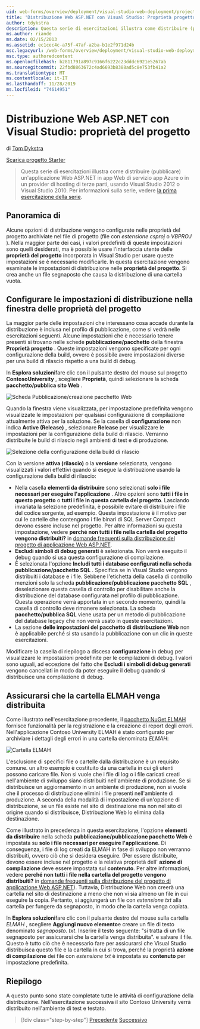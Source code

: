 ```yaml
---
uid: web-forms/overview/deployment/visual-studio-web-deployment/project-properties
title: 'Distribuzione Web ASP.NET con Visual Studio: Proprietà progetto | Microsoft Docs'
author: tdykstra
description: Questa serie di esercitazioni illustra come distribuire (pubblicare) un'applicazione Web ASP.NET per app Azure servizio app Web o un provider di hosting di terze parti, da usin...
ms.author: riande
ms.date: 02/15/2013
ms.assetid: ec1cec4c-a75f-47af-a2ba-b1e2f971d24b
msc.legacyurl: /web-forms/overview/deployment/visual-studio-web-deployment/project-properties
msc.type: authoredcontent
ms.openlocfilehash: b2811791a897c9166f6222c23dddc6921e5267ab
ms.sourcegitcommit: 22fbd8863672c4ad6693b8388ad5c8e753fb41a2
ms.translationtype: MT
ms.contentlocale: it-IT
ms.lasthandoff: 11/28/2019
ms.locfileid: "74614951"
---
```

# <a name="aspnet-web-deployment-using-visual-studio-project-properties"></a>Distribuzione Web ASP.NET con Visual Studio: proprietà del progetto

di [Tom Dykstra](https://github.com/tdykstra)

[Scarica progetto Starter](https://go.microsoft.com/fwlink/p/?LinkId=282627)

> Questa serie di esercitazioni illustra come distribuire (pubblicare) un'applicazione Web ASP.NET in app Web di servizio app Azure o in un provider di hosting di terze parti, usando Visual Studio 2012 o Visual Studio 2010. Per informazioni sulla serie, vedere [la prima esercitazione della serie](introduction.md).

## <a name="overview"></a>Panoramica di

Alcune opzioni di distribuzione vengono configurate nelle proprietà del progetto archiviate nel file di progetto (file con *estensione csproj* o *VBPROJ* ). Nella maggior parte dei casi, i valori predefiniti di queste impostazioni sono quelli desiderati, ma è possibile usare l'interfaccia utente delle **proprietà del progetto** incorporata in Visual Studio per usare queste impostazioni se è necessario modificarle. In questa esercitazione vengono esaminate le impostazioni di distribuzione nelle **proprietà del progetto**. Si crea anche un file segnaposto che causa la distribuzione di una cartella vuota.

## <a name="configure-deployment-settings-in-the-project-properties-window"></a>Configurare le impostazioni di distribuzione nella finestra delle proprietà del progetto

La maggior parte delle impostazioni che interessano cosa accade durante la distribuzione è inclusa nel profilo di pubblicazione, come si vedrà nelle esercitazioni seguenti. Alcune impostazioni che è necessario tenere presenti si trovano nelle schede **pubblicazione/pacchetto** della finestra **Proprietà progetto** . Queste impostazioni vengono specificate per ogni configurazione della build, ovvero è possibile avere impostazioni diverse per una build di rilascio rispetto a una build di debug.

In **Esplora soluzioni**fare clic con il pulsante destro del mouse sul progetto **ContosoUniversity** , scegliere **Proprietà**, quindi selezionare la scheda **pacchetto/pubblica sito Web** .

![Scheda Pubblicazione/creazione pacchetto Web](project-properties/_static/image1.png)

Quando la finestra viene visualizzata, per impostazione predefinita vengono visualizzate le impostazioni per qualsiasi configurazione di compilazione attualmente attiva per la soluzione. Se la casella di **configurazione** non indica **Active (Release)** , selezionare **Release** per visualizzare le impostazioni per la configurazione della build di rilascio. Verranno distribuite le build di rilascio negli ambienti di test e di produzione.

![Selezione della configurazione della build di rilascio](project-properties/_static/image2.png)

Con la versione **attiva (rilascio)** o la **versione** selezionata, vengono visualizzati i valori effettivi quando si esegue la distribuzione usando la configurazione della build di rilascio:

- Nella casella **elementi da distribuire** sono selezionati **solo i file necessari per eseguire l'applicazione** . Altre opzioni sono **tutti i file in questo progetto** o **tutti i file in questa cartella del progetto**. Lasciando invariata la selezione predefinita, è possibile evitare di distribuire i file del codice sorgente, ad esempio. Questa impostazione è il motivo per cui le cartelle che contengono i file binari di SQL Server Compact devono essere incluse nel progetto. Per altre informazioni su questa impostazione, vedere **perché non tutti i file nella cartella del progetto vengono distribuiti?** in [domande frequenti sulla distribuzione del progetto di applicazione Web ASP.NET](https://msdn.microsoft.com/library/ee942158.aspx).
- **Escludi simboli di debug generati** è selezionata. Non verrà eseguito il debug quando si usa questa configurazione di compilazione.
- È selezionata l'opzione **Includi tutti i database configurati nella scheda pubblicazione/pacchetto SQL** . Specifica se in Visual Studio vengono distribuiti i database e i file. Sebbene l'etichetta della casella di controllo menzioni solo la scheda **pubblicazione/pubblicazione pacchetto SQL** , deselezionare questa casella di controllo per disabilitare anche la distribuzione del database configurata nel profilo di pubblicazione. Questa operazione verrà apportata in un secondo momento, quindi la casella di controllo deve rimanere selezionata. La scheda **pacchetto/pubblica SQL** viene usata per un metodo di pubblicazione del database legacy che non verrà usato in queste esercitazioni.
- La sezione **delle impostazioni del pacchetto di distribuzione Web** non è applicabile perché si sta usando la pubblicazione con un clic in queste esercitazioni.

Modificare la casella di riepilogo a discesa **configurazione** in debug per visualizzare le impostazioni predefinite per le compilazioni di debug. I valori sono uguali, ad eccezione del fatto che **Escludi i simboli di debug generati** vengono cancellati in modo da poter eseguire il debug quando si distribuisce una compilazione di debug.

## <a name="make-sure-that-the-elmah-folder-gets-deployed"></a>Assicurarsi che la cartella ELMAH venga distribuita

Come illustrato nell'esercitazione precedente, il [pacchetto NuGet ELMAH](http://www.hanselman.com/blog/NuGetPackageOfTheWeek7ELMAHErrorLoggingModulesAndHandlersWithSQLServerCompact.aspx) fornisce funzionalità per la registrazione e la creazione di report degli errori. Nell'applicazione Contoso University ELMAH è stato configurato per archiviare i dettagli degli errori in una cartella denominata *ELMAH*:

![Cartella ELMAH](project-properties/_static/image3.png)

L'esclusione di specifici file o cartelle dalla distribuzione è un requisito comune. un altro esempio è costituito da una cartella in cui gli utenti possono caricare file. Non si vuole che i file di log o i file caricati creati nell'ambiente di sviluppo siano distribuiti nell'ambiente di produzione. Se si distribuisce un aggiornamento in un ambiente di produzione, non si vuole che il processo di distribuzione elimini i file presenti nell'ambiente di produzione. A seconda della modalità di impostazione di un'opzione di distribuzione, se un file esiste nel sito di destinazione ma non nel sito di origine quando si distribuisce, Distribuzione Web lo elimina dalla destinazione.

Come illustrato in precedenza in questa esercitazione, l'opzione **elementi da distribuire** nella scheda **pubblicazione/pubblicazione pacchetto Web** è impostata su **solo i file necessari per eseguire l'applicazione**. Di conseguenza, i file di log creati da ELMAH in fase di sviluppo non verranno distribuiti, ovvero ciò che si desidera eseguire. (Per essere distribuite, devono essere incluse nel progetto e la relativa proprietà dell' **azione di compilazione** deve essere impostata sul **contenuto**. Per altre informazioni, vedere **perché non tutti i file nella cartella del progetto vengono distribuiti?** in [domande frequenti sulla distribuzione del progetto di applicazione Web ASP.NET](https://msdn.microsoft.com/library/ee942158.aspx)). Tuttavia, Distribuzione Web non creerà una cartella nel sito di destinazione a meno che non vi sia almeno un file in cui eseguire la copia. Pertanto, si aggiungerà un file con *estensione txt* alla cartella per fungere da segnaposto, in modo che la cartella venga copiata.

In **Esplora soluzioni**fare clic con il pulsante destro del mouse sulla cartella *ELMAH* , scegliere **Aggiungi nuovo elemento**e creare un file di testo denominato *segnaposto. txt*. Inserire il testo seguente: "si tratta di un file segnaposto per assicurarsi che la cartella venga distribuita". e salvare il file. Questo è tutto ciò che è necessario fare per assicurarsi che Visual Studio distribuisca questo file e la cartella in cui si trova, perché la proprietà **azione di compilazione** dei file con *estensione txt* è impostata su **contenuto** per impostazione predefinita.

## <a name="summary"></a>Riepilogo

A questo punto sono state completate tutte le attività di configurazione della distribuzione. Nell'esercitazione successiva il sito Contoso University verrà distribuito nell'ambiente di test e testato.

> [!div class="step-by-step"]
> [Precedente](web-config-transformations.md)
> [Successivo](deploying-to-iis.md)
